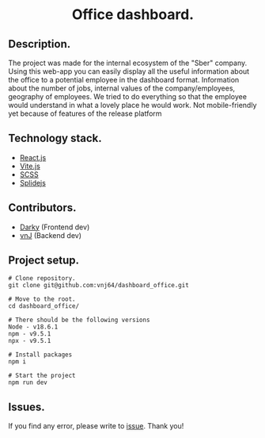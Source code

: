  <h1 align="center">Office dashboard.</h1>

## Description.

The project was made for the internal ecosystem of the "Sber" company. Using this web-app you can easily display all the useful
information about the office to a potential employee in the dashboard format. Information about the number of jobs, internal values of the company/employees, geography of employees.
We tried to do everything so that the employee would understand in what a lovely place he would work.
Not mobile-friendly yet because of features of the release platform

## Technology stack.

- [React.js](https://react.dev/)
- [Vite.js](https://vitejs.dev/)
- [SCSS](https://sass-scss.ru/)
- [Splidejs](https://splidejs.com/)

## Contributors.

- [Darky](https://github.com/darkystacks) (Frontend dev)
- [vnJ](https://github.com/vnj64) (Backend dev)

## Project setup.

```
# Clone repository.
git clone git@github.com:vnj64/dashboard_office.git

# Move to the root.
cd dashboard_office/

# There should be the following versions
Node - v18.6.1
npm - v9.5.1
npx - v9.5.1

# Install packages
npm i

# Start the project
npm run dev
```

## Issues.

If you find any error, please write to [issue](https://github.com/vnj64/dashboard_office/issues). Thank you!
